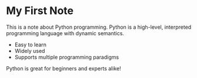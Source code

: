 # My First Note

This is a note about Python programming. Python is a high-level, interpreted programming language with dynamic semantics.

- Easy to learn
- Widely used
- Supports multiple programming paradigms

Python is great for beginners and experts alike!
